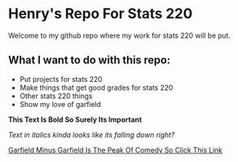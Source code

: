 # Henry's Repo For Stats 220
Welcome to my github repo where my work for stats 220 will be put.

## What I want to do with this repo:
- Put projects for stats 220
- Make things that get good grades for stats 220
- Other stats 220 things
- Show my love of garfield

**This Text Is Bold So Surely Its Important**

*Text in italics kinda looks like its falling down right?*

[Garfield Minus Garfield Is The Peak Of Comedy So Click This Link](https://garfieldminusgarfield.net)
